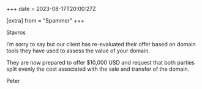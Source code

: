 +++
date = 2023-08-17T20:00:27Z

[extra]
from = "Spammer"
+++

Stavros

I’m sorry to say but our client has re-evaluated their offer based on domain tools they have used to assess the value of your domain.

They are now prepared to offer $10,000 USD and request that both parties split evenly the cost associated with the sale and transfer of the domain.

Peter
